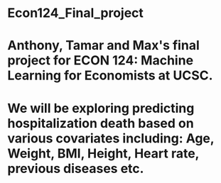 # Econ124_Final_project
# Anthony, Tamar and Max's final project for ECON 124: Machine Learning for Economists at UCSC.
# We will be exploring predicting hospitalization death based on various covariates including: Age, Weight, BMI, Height, Heart rate, previous diseases etc.

